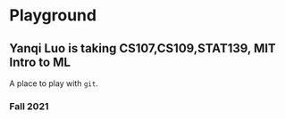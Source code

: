 # Playground

## Yanqi Luo is taking CS107,CS109,STAT139, MIT Intro to ML

A place to play with `git`.

### Fall 2021
